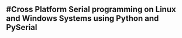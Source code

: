 #Cross Platform Serial programming on Linux and Windows Systems using Python and PySerial
-----------------------------------------------------------------------------------------------------------------------------------------

